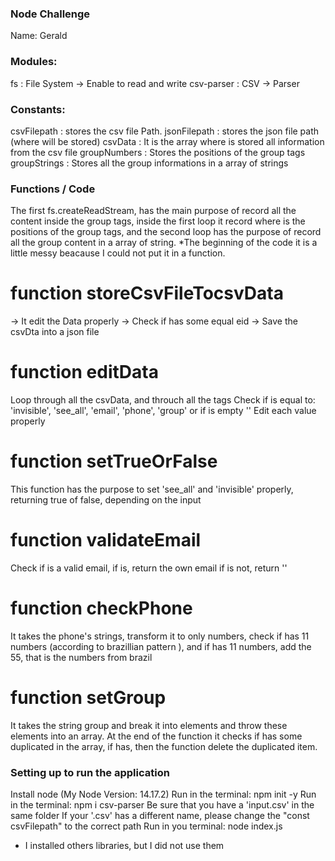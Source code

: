 ### Node Challenge
Name: Gerald


### Modules:
fs : File System -> Enable to read and write
csv-parser : CSV -> Parser


### Constants:
csvFilepath : stores the csv file Path.
jsonFilepath : stores the json file path (where will be stored) 
csvData : It is the array where is stored all information from the csv file
groupNumbers : Stores the positions of the group tags
groupStrings : Stores all the group informations in a array of strings


### Functions / Code
The first fs.createReadStream, has the main purpose of record all the content inside the group tags,
inside the first loop it record where is the positions of the group tags, and the second loop has the
purpose of record all the group content in a array of string. 
*The beginning of the code it is a little messy beacause I could not put it in a function.

   # function storeCsvFileTocsvData
   -> It edit the Data properly
   -> Check if has some equal eid
   -> Save the csvDta into a json file

   # function editData
   Loop through all the csvData, and throuch all the tags
   Check if is equal to: 'invisible', 'see_all', 'email', 'phone', 'group' or if is empty ''
   Edit each value properly

   # function setTrueOrFalse
   This function has the purpose to set 'see_all' and 'invisible' properly, returning true of false, depending on the input

   # function validateEmail
   Check if is a valid email, if is, return the own email if is not, return ''

   # function checkPhone
   It takes the phone's strings, transform it to only numbers, check if has 11 numbers (according to brazillian pattern ),
   and if has 11 numbers, add the 55, that is the numbers from brazil

   # function setGroup
   It takes the string group and break it into elements and throw these elements into an array. At the end of the function
   it checks if has some duplicated in the array, if has, then the function delete the duplicated item.


### Setting up to run the application
Install node (My Node Version: 14.17.2)
Run in the terminal: npm init -y
Run in the terminal: npm i csv-parser 
Be sure that you have a 'input.csv' in the same folder
If your '.csv' has a different name, please change the "const csvFilepath" to the correct path
Run in you terminal: node index.js

* I installed others libraries, but I did not use them
